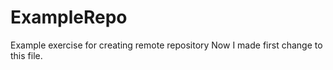 # ExampleRepo
Example exercise for creating remote repository
Now I made first change to this file.
